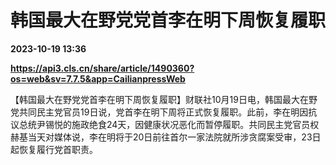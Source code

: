 # 韩国最大在野党党首李在明下周恢复履职

**2023-10-19 13:36**

**https://api3.cls.cn/share/article/1490360?os=web&sv=7.7.5&app=CailianpressWeb**

【韩国最大在野党党首李在明下周恢复履职】财联社10月19日电，韩国最大在野党共同民主党官员19日说，党首李在明下周将正式恢复履职。此前，李在明因抗议总统尹锡悦的施政绝食24天，因健康状况恶化而暂停履职。共同民主党官员权赫基当天对媒体说，李在明将于20日前往首尔一家法院就所涉贪腐案受审，23日起恢复履行党首职责。